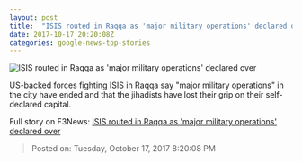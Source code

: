 ```yaml
---
layout: post
title:  "ISIS routed in Raqqa as 'major military operations' declared over"
date: 2017-10-17 20:20:08Z
categories: google-news-top-stories
---
```


![ISIS routed in Raqqa as 'major military operations' declared over](http://cdn.cnn.com/cnnnext/dam/assets/171017093728-01-raqqa-1016-super-tease.jpg)

US-backed forces fighting ISIS in Raqqa say "major military operations" in the city have ended and that the jihadists have lost their grip on their self-declared capital.


Full story on F3News: [ISIS routed in Raqqa as 'major military operations' declared over](http://www.f3nws.com/n/HBY3QF)

> Posted on: Tuesday, October 17, 2017 8:20:08 PM
